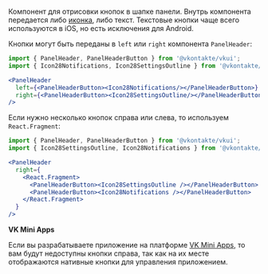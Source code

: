 Компонент для отрисовки кнопок в шапке панели. Внутрь компонента передается либо [иконка](https://vkcom.github.io/icons/),
либо текст. Текстовые кнопки чаще всего используются в iOS, но есть исключения для Android.

Кнопки могут быть переданы в `left` или `right` компонента `PanelHeader`:

```jsx static
import { PanelHeader, PanelHeaderButton } from '@vkontakte/vkui';
import { Icon28Notifications, Icon28SettingsOutline } from '@vkontakte/icons';

<PanelHeader
  left={<PanelHeaderButton><Icon28Notifications/></PanelHeaderButton>}
  right={<PanelHeaderButton><Icon28SettingsOutline/></PanelHeaderButton>}
/>
```

Если нужно несколько кнопок справа или слева, то используем `React.Fragment`:

```jsx static
import { PanelHeader, PanelHeaderButton } from '@vkontakte/vkui';
import { Icon28SettingsOutline, Icon28Notifications } from '@vkontakte/icons';

<PanelHeader
  right={
    <React.Fragment>
      <PanelHeaderButton><Icon28SettingsOutline /></PanelHeaderButton>
      <PanelHeaderButton><Icon28Notifications /></PanelHeaderButton>
    </React.Fragment>
  }
/>
```

**VK Mini Apps**

Если вы разрабатываете приложение на платформе [VK Mini Apps](https://vk.com/vkappsdev), то вам будут недоступны
кнопки справа, так как на их месте отображаются нативные кнопки для управления приложением.
